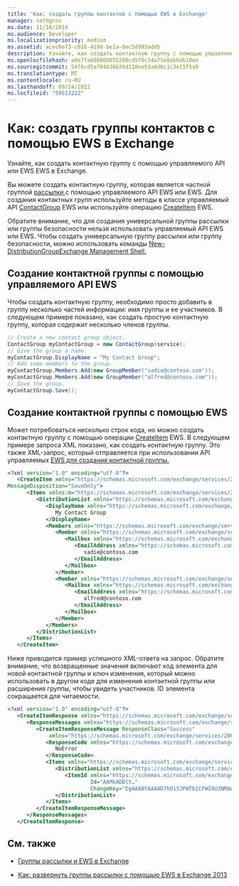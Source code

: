 ```yaml
---
title: 'Как: создать группы контактов с помощью EWS в Exchange'
manager: sethgros
ms.date: 11/16/2014
ms.audience: Developer
ms.localizationpriority: medium
ms.assetid: acec6e73-c016-419d-be1a-8ec5d993addb
description: Узнайте, как создать контактную группу с помощью управляемого API или EWS EWS в Exchange.
ms.openlocfilehash: ade7fa68b00b055268cd5f0c34a75e0abbdb18ee
ms.sourcegitcommit: 54f6cd5a704b36b76d110ee53a6d6c1c3e15f5a9
ms.translationtype: MT
ms.contentlocale: ru-RU
ms.lasthandoff: 09/24/2021
ms.locfileid: "59513222"
---
```

# <a name="create-contact-groups-by-using-ews-in-exchange"></a>Как: создать группы контактов с помощью EWS в Exchange

Узнайте, как создать контактную группу с помощью управляемого API или EWS EWS в Exchange.
  
Вы можете создать контактную группу, которая является частной группой [рассылки,](distribution-groups-and-ews-in-exchange.md)с помощью управляемого API EWS или EWS. Для создания контактных групп используйте методы в классе управляемый API [ContactGroup](https://msdn.microsoft.com/library/office/microsoft.exchange.webservices.data.contactgroup%28v=exchg.80%29.aspx) EWS или используйте операцию [CreateItem](https://msdn.microsoft.com/library/78a52120-f1d0-4ed7-8748-436e554f75b6%28Office.15%29.aspx) EWS. 
  
Обратите внимание, что для создания универсальной группы рассылки или группы безопасности нельзя использовать управляемый API EWS или EWS. Чтобы создать универсальную группу рассылки или группу безопасности, можно использовать команды [New-DistributionGroup](https://technet.microsoft.com/library/aa998856%28v=exchg.150%29.aspx)[Exchange Management Shell.](https://msdn.microsoft.com/library/ff326159%28v=exchg.140%29.aspx) 
  
## <a name="create-a-contact-group-by-using-the-ews-managed-api"></a>Создание контактной группы с помощью управляемого API EWS
<a name="bk_EWSMA"> </a>

Чтобы создать контактную группу, необходимо просто добавить в группу несколько частей информации: имя группы и ее участников. В следующем примере показано, как создать простую контактную группу, которая содержит несколько членов группы.
  
```cs
// Create a new contact group object.
ContactGroup myContactGroup = new ContactGroup(service);
// Give the group a name.
myContactGroup.DisplayName = "My Contact Group";
// Add some members to the group.
myContactGroup.Members.Add(new GroupMember("sadie@contoso.com"));
myContactGroup.Members.Add(new GroupMember("alfred@contoso.com"));
// Save the group.
myContactGroup.Save();

```

## <a name="create-a-contact-group-by-using-ews"></a>Создание контактной группы с помощью EWS
<a name="bk_EWSMA"> </a>

Может потребоваться несколько строк кода, но можно создать контактную группу с помощью операции [CreateItem](https://msdn.microsoft.com/library/78a52120-f1d0-4ed7-8748-436e554f75b6%28Office.15%29.aspx) EWS. В следующем примере запроса XML показано, как создать контактную группу. Это также XML-запрос, который отправляется при использовании API управляемых [EWS для создания контактной группы.](#bk_EWSMA)
  
```XML
<?xml version="1.0" encoding="utf-8"?>
   <CreateItem xmlns="https://schemas.microsoft.com/exchange/services/2006/messages" 
MessageDisposition="SaveOnly">
      <Items xmlns:m="https://schemas.microsoft.com/exchange/services/2006/messages">
         <DistributionList xmlns="https://schemas.microsoft.com/exchange/services/2006/types">
            <DisplayName xmlns="https://schemas.microsoft.com/exchange/services/2006/types">
               My Contact Group
            </DisplayName>
            <Members xmlns="https://schemas.microsoft.com/exchange/services/2006/types">
               <Member xmlns="https://schemas.microsoft.com/exchange/services/2006/types">
                  <Mailbox xmlns="https://schemas.microsoft.com/exchange/services/2006/types">
                     <EmailAddress xmlns="https://schemas.microsoft.com/exchange/services/2006/types">
                        sadie@contoso.com
                     </EmailAddress>
                  </Mailbox>
               </Member>
               <Member xmlns="https://schemas.microsoft.com/exchange/services/2006/types">
                  <Mailbox xmlns="https://schemas.microsoft.com/exchange/services/2006/types">
                     <EmailAddress xmlns="https://schemas.microsoft.com/exchange/services/2006/types">
                        alfred@contoso.com
                     </EmailAddress>
                  </Mailbox>
               </Member>
            </Members>
         </DistributionList>
      </Items>
   </CreateItem>
```

Ниже приводится пример успешного XML-ответа на запрос. Обратите внимание, что возвращенные значения включают код элемента для новой контактной группы и ключ изменения, который можно использовать в другом коде для изменения контактной группы или расширения группы, чтобы увидеть участников. ID элемента сокращается для читаемости.
  
```XML
<?xml version="1.0" encoding="utf-8"?>
   <CreateItemResponse xmlns="https://schemas.microsoft.com/exchange/services/2006/messages">
      <ResponseMessages xmlns="https://schemas.microsoft.com/exchange/services/2006/messages">
         <CreateItemResponseMessage ResponseClass="Success" 
             xmlns="https://schemas.microsoft.com/exchange/services/2006/messages">
            <ResponseCode xmlns="https://schemas.microsoft.com/exchange/services/2006/messages">
               NoError
            </ResponseCode>
            <Items xmlns="https://schemas.microsoft.com/exchange/services/2006/messages">
               <DistributionList xmlns="https://schemas.microsoft.com/exchange/services/2006/types">
                  <ItemId xmlns="https://schemas.microsoft.com/exchange/services/2006/types" 
                          Id="AAMkADBlY…" 
                          ChangeKey="EgAAABYAAAAD7hO1SJPWTbICFWZ4U3NMAABXzQiK" />
               </DistributionList>
            </Items>
         </CreateItemResponseMessage>
      </ResponseMessages>
   </CreateItemResponse>
```

## <a name="see-also"></a>См. также


- [Группы рассылки и EWS в Exchange](distribution-groups-and-ews-in-exchange.md)
    
- [Как: развернуть группы рассылки с помощью EWS в Exchange 2013](how-to-expand-distribution-groups-by-using-ews-in-exchange-2013.md)
    

